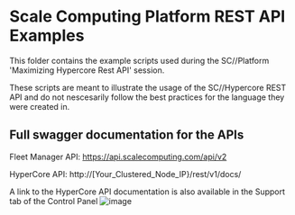 # Scale Computing Platform REST API Examples

This folder contains the example scripts used during the SC//Platform 'Maximizing Hypercore Rest API' session.

These scripts are meant to illustrate the usage of the SC//Hypercore REST API and do not nescesarily follow the
best practices for the language they were created in.

## Full swagger documentation for the APIs

Fleet Manager API: https://api.scalecomputing.com/api/v2

HyperCore API: http://[Your_Clustered_Node_IP}/rest/v1/docs/

A link to the HyperCore API documentation is also available in the Support tab of the Control Panel
![image](https://github.com/user-attachments/assets/107d6c07-5a70-4749-b6f6-8c4780982ba4)
